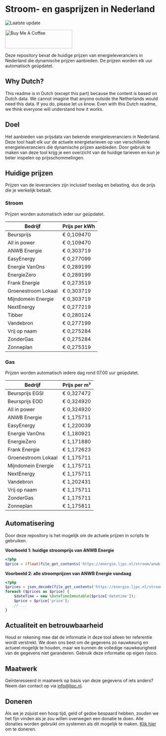 # Stroom- en gasprijzen in Nederland

![Laatste update](https://img.shields.io/badge/laatste%20update-2025--08--26%2022%3A00%20CET-brightgreen)

<a href="https://www.buymeacoffee.com/Lars-" target="_blank"><img src="https://cdn.buymeacoffee.com/buttons/v2/default-orange.png" alt="Buy Me A Coffee" height="60" style="height: 60px !important;width: 217px !important;" ></a>

Deze repository bevat de huidige prijzen van energieleveranciers in Nederland die dynamische prijzen aanbieden. De prijzen worden elk uur automatisch geüpdatet.

## Why Dutch?

This readme is in Dutch (except this part) because the content is based on Dutch data. We cannot imagine that anyone outside the Netherlands would need this data. If you do, please let us know. Even with this Dutch readme, we think
everyone will understand how it works.

## Doel

Het aanbieden van prijsdata van bekende energieleveranciers in Nederland. Deze tool haalt elk uur de actuele energietarieven op van verschillende energieleveranciers die dynamische prijzen aanbieden. Door gebruik te maken van deze tool
krijg je een overzicht van de huidige tarieven en kun je beter inspelen op prijsschommelingen.

## Huidige prijzen

Prijzen van de leveranciers zijn inclusief toeslag en belasting, dus de prijs die je werkelijk betaalt.

### Stroom

Prijzen worden automatisch ieder uur geüpdatet.

 Bedrijf | Prijs per kWh 
---------|---------------
Beursprijs | € 0,109470
All in power | € 0,109470
ANWB Energie | € 0,303719
EasyEnergy | € 0,277099
Energie VanOns | € 0,289199
EnergieZero | € 0,289199
Frank Energie | € 0,273519
Groenestroom Lokaal | € 0,303719
Mijndomein Energie | € 0,303719
NextEnergy | € 0,277219
Tibber | € 0,280124
Vandebron | € 0,277199
Vrij op naam | € 0,275284
ZonderGas | € 0,275284
Zonneplan | € 0,275319


### Gas

Prijzen worden automatisch iedere dag rond 07.00 uur geüpdatet.

 Bedrijf | Prijs per m³ 
---------|--------------
Beursprijs EGSI | € 0,327472
Beursprijs EOD | € 0,324920
All in power | € 0,324920
ANWB Energie | € 1,175711
EasyEnergy | € 1,220039
Energie VanOns | € 1,180921
EnergieZero | € 1,171880
Frank Energie | € 1,172623
Groenestroom Lokaal | € 1,175711
Mijndomein Energie | € 1,175711
NextEnergy | € 1,175711
Vandebron | € 1,202431
Vrij op naam | € 1,175711
ZonderGas | € 1,175711
Zonneplan | € 1,175811


## Automatisering

Door deze repository is het mogelijk om de actuele prijzen in scripts te gebruiken.

**Voorbeeld 1: huidige stroomprijs van ANWB Energie**

```php
<?php
$price = (float)file_get_contents('https://energie.ljpc.nl/stroom/anwb-energie-nu.txt');

```

**Voorbeeld 2: alle stroomprijzen van ANWB Energie vandaag**

```php
<?php
$prices = json_decode(file_get_contents('https://energie.ljpc.nl/stroom/all-in-power-vandaag.json'),true);
foreach ($prices as $price) {
    $dateTime = new \DateTimeImmutable($price['datetime']);
    $price = $price['price'];
    // ...
}
```

## Actualiteit en betrouwbaarheid

Houd er rekening mee dat de informatie in deze tool alleen ter referentie wordt verstrekt. We doen ons best om de gegevens zo nauwkeurig en actueel mogelijk te houden, maar we kunnen de volledige nauwkeurigheid van de gegevens niet
garanderen. Gebruik deze informatie op eigen risico.

## Maatwerk

Geïnteresseerd in maatwerk op basis van deze gegevens of iets anders? Neem dan contact op
via [info@ljpc.nl](mailto:info@ljpc.nl?subject=Energie%20prijzen).

## Doneren

Als we je zojuist een hoop tijd, geld of gedoe bespaard hebben, zouden we het fijn vinden als je zou willen overwegen een
donatie te doen. Alle donaties worden gebruikt om systemen als dit mogelijk te
maken. [Klik hier](https://www.buymeacoffee.com/Lars-) om te doneren.
